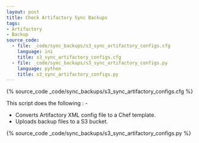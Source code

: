 ```yaml
---
layout: post
title: Check Artifactory Sync Backups
tags:
- Artifactory
- Backup
source_code:
  - file: _code/sync_backups/s3_sync_artifactory_configs.cfg
    language: ini
    title: s3_sync_artifactory_configs.cfg
  - file: _code/sync_backups/s3_sync_artifactory_configs.py
    language: python
    title: s3_sync_artifactory_configs.py
---
```


{% source_code _code/sync_backups/s3_sync_artifactory_configs.cfg %}

This script does the following : -

- Converts Artifactory XML config file to a Chef template.
- Uploads backup files to a S3 bucket.

{% source_code _code/sync_backups/s3_sync_artifactory_configs.py %}
